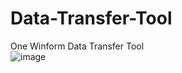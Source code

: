 # Data-Transfer-Tool
One Winform Data Transfer Tool  
![image](https://github.com/JamesXCook/Data-Transfer-Tool/assets/152574838/18e68f22-b872-4a0a-83f7-c2601a5233e8)
